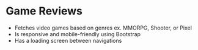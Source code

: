 # Game Reviews
- Fetches video games based on genres ex. MMORPG, Shooter, or Pixel
- Is responsive and mobile-friendly using Bootstrap
- Has a loading screen between navigations
